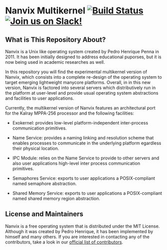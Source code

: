 Nanvix Multikernel [![Build Status](https://travis-ci.com/nanvix/multikernel.svg?branch=feature-unix-port)](https://travis-ci.com/nanvix/multikernel) [![Join us on Slack!](https://img.shields.io/badge/chat-on%20Slack-e01563.svg)](https://join.slack.com/t/nanvix/shared_invite/enQtMzY2Nzg5OTQ4NTAyLTAxMmYwOGQ0ZmU2NDg2NTJiMWU1OWVkMWJhMWY4NzMzY2E1NTIyMjNiOTVlZDFmOTcyMmM2NDljMTAzOGI1NGY)  
===================

What is This Repository About?
------------------------------

Nanvix is a Unix like operating system created by Pedro Henrique Penna
in 2011. It has been initially designed to address educational
puporses, but it is now being used in academic researches as well.

In this repository you will find the experimental multikernel version
of Nanvix, which consists into a complete re-design of the operating
system to target emerging lightweight manycore platforms. Overall, in
in this new version, Nanvix is factored into several servers which
distributively run in the platform at user-level and provide usual
operating system abstractions and facilities to user applications.

Currently, the multikernel version of Nanvix features an architectural
port for the Kalray MPPA-256 processor and the following facilities:

* Exokernel: provides low-level platform-independent inter-process
communication primitives.

* Name Service: provides a naming linking and resolution scheme
that enables processes to communicate in the underlying platform
egardless their physical location.

* IPC Module: relies on the Name Service to provide to other
servers and also user applications high-level inter process
communication primitives.

* Semaphores Service: exports to user applications a
POSIX-compliant named semaphore abstraction.

* Shared Memory Service: exports to user applications a
POSIX-compliant named shared memory region abstraction.


License and Maintainers
------------------------

Nanvix is a free operating system that is distributed under the MIT
License. Although it was created by Pedro Henrique, it has been
implemented by himself and many others. If you are interested in
contacting any of the contributors, take a look in our [official list
of contributors](https://github.com/nanvix/nanvix/blob/dev/CREDITS).
